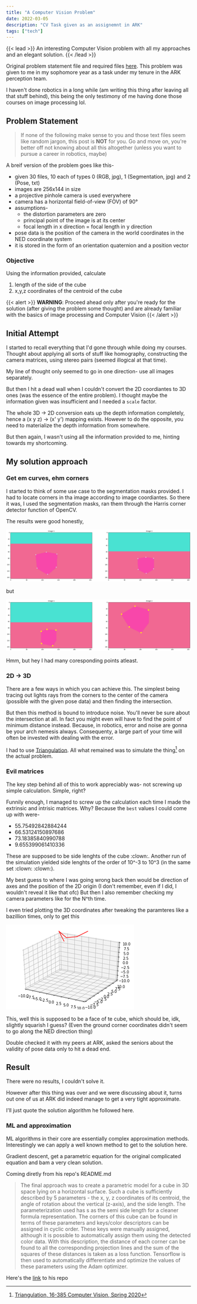 ```yaml
---
title: "A Computer Vision Problem"
date: 2022-03-05
description: "CV Task given as an assignemnt in ARK"
tags: ["tech"]
---
```


{{< lead >}}
An interesting Computer Vision problem with all my approaches and an elegant solution.
{{< /lead >}}

Original problem statement file and required files [here](https://drive.google.com/drive/folders/1BDYyxglyihcEPfUyxoK2Iq1567Ymt3PN?usp=sharing). This problem was given to me in my sophomore year as a task under my tenure in the ARK perception team.

I haven't done robotics in a long while (am writing this thing after leaving all that stuff behind), this being the only testimony of me having done those courses on image processing lol.

## Problem Statement

>If none of the following make sense to you and those text files seem like random jargon, this post is **NOT** for you. Go and move on, you're better off not knowing about all this altogether (unless you want to pursue a career in robotics, maybe)

A breif version of the problem goes like this-

- given 30 files, 10 each of types 0 (RGB, jpg), 1 (Segmentation, jpg) and 2 (Pose, txt)
- images are 256x144 in size
- a projective pinhole camera is used everywhere
- camera has a horizontal field-of-view (FOV) of 90°
- assumptions-
  - the distortion parameters are zero
  - principal point of the image is at its center
  - focal length in x direction = focal length in y direction
- pose data is the position of the camera in the world coordinates in the NED coordinate system
- it is stored in the form of an orientation quaternion and a position vector

### Objective

Using the information provided, calculate

1. length of the side of the cube
2. x,y,z coordinates of the centroid of the cube

{{< alert >}}
**WARNING**: Proceed ahead only after you're ready for the solution (after giving the problem some thought) and are already familiar with the basics of image processing and Computer Vision
{{< /alert >}}

## Initial Attempt

I started to recall everything that I'd gone through while doing my courses. Thought about applying all sorts of stuff like homography, constructing the camera matrices, using stereo pairs (seemed illogical at that time).

My line of thought only seemed to go in one direction- use all images separately.

But then I hit a dead wall when I couldn't convert the 2D coordiantes to 3D ones (was the essence of the entire problem). I thought maybe the information given was insufficient and I needed a ```scale``` factor.

The whole 3D -> 2D conversion eats up the depth information completely, hence a (x y z) -> (x' y') mapping exists. However to do the opposite, you need to materialize the depth information from somewhere.

But then again, I wasn't using all the information provided to me, hinting towards my shortcoming.

## My solution approach

### Get em curves, ehm corners

I started to think of some use case to the segmentation masks provided. I had to locate corners in tha image according to image coordiantes. So there it was, I used the segmentation masks, ran them through the Harris corner detector function of OpenCV.

The results were good honestly,

![corner](/corners.png)

but

![failedcorner](/failedcorners.png)

Hmm, but hey I had many coresponding points atleast.

### 2D -> 3D

There are a few ways in which you can achieve this. The simplest being tracing out lights rays from the corners to the center of the camera (possible with the given pose data) and then finding the intersection.

But then this method is bound to introduce noise. You'll never be sure about the intersection at all. In fact you might even will have to find the point of minimum distance instead. Because, in robotics, error and noise are gonna be your arch nemesis always. Consequenty, a large part of your time will often be invested with dealing with the error.

I had to use [Triangulation](https://en.wikipedia.org/wiki/Triangulation_(computer_vision)). All what remained was to simulate the thing[^1] on the actual problem.

### Evil matrices

The key step behind all of this to work appreciably was- not screwing up simple calculation. Simple, right?

Funnily enough, I managed to screw up the calculation each time I made the extrinsic and intrisic matrices. Why? Because the ```best``` values I could come up with were-

- 55.75492842884244
- 66.53124150897686
- 73.18385840990788
- 9.655399061410336

These are supposed to be side lenghts of the cube :clown:. Another run of the simulation yielded side lenghts of the order of 10^-3 to 10^3 (in the same set :clown: :clown:).

My best guess to where I was going wrong back then would be direction of axes and the position of the 2D origin (I don't remember, even if I did, I wouldn't reveal it like that ofc) But then I also remember checking my camera parameters like for the N^th time.

I even tried plotting the 3D coordinates after tweaking the paramteres like a bazillion times, only to get this

![plot](/plot.png)

This, well this is supposed to be a face of te cube, which should be, idk, slightly squarish I guess? (Even the ground corner coordinates didn't seem to go along the NED direction thing)

Double checked it with my peers at ARK, asked the seniors about the validity of pose data only to hit a dead end.

## Result

There were no results, I couldn't solve it.

However after this thing was over and we were discussing about it, turns out one of us at ARK did indeed manage to get a very tight approximate.

I'll just quote the solution algorithm he followed here.

### ML and approximation

ML algorithms in their core are essentially complex approximation methods. Interestingly we can apply a well known method to get to the solution here.

Gradient descent, get a parametric equation for the original complicated equation and bam a very clean solution.

Coming diretly from his repo's README.md

> The final approach was to create a parametric model for a cube in 3D space lying on a horizontal surface. Such a cube is sufficiently described by 5 parameters - the x, y, z coordinates of its centroid, the angle of rotation about the vertical (z-axis), and the side length. The parameterization used has s as the semi side length for a cleaner formula representation. The corners of this cube can be found in terms of these parameters and keys/color descriptors can be assigned in cyclic order. These keys were manually assigned, although it is possible to automatically assign them using the detected color data. With this description, the distance of each corner can be found to all the corresponding projection lines and the sum of the squares of these distances is taken as a loss function. Tensorflow is then used to automatically differentiate and optimize the values of these parameters using the Adam optimizer.

Here's the [link](https://github.com/IshanManchanda/ark-ros-cv-task) to his repo

[^1]: [Triangulation, 16-385 Computer Vision, Spring 2020](http://www.cs.cmu.edu/~16385/s17/Slides/11.4_Triangulation.pdf)
